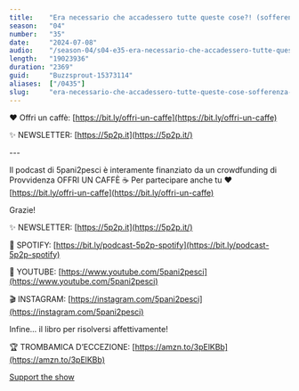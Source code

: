 ```yaml
---
title:    "Era necessario che accadessero tutte queste cose?! (sofferenza - parte 2)"
season:   "04"
number:   "35"
date:     "2024-07-08"
audio:    "/season-04/s04-e35-era-necessario-che-accadessero-tutte-queste-cose-sofferenza-parte-2.mp3"
length:   "19023936"
duration: "2369"
guid:     "Buzzsprout-15373114"
aliases:  ["/0435"]
slug:     "era-necessario-che-accadessero-tutte-queste-cose-sofferenza-parte-2"
---
```

❤️ Offri un caffè: [https://bit.ly/offri-un-caffe](https://bit.ly/offri-un-caffe)

✨ NEWSLETTER: [https://5p2p.it](https://5p2p.it/)

\-\-\-

Il podcast di 5pani2pesci è interamente finanziato da un crowdfunding di Provvidenza OFFRI UN CAFFÈ ☕ Per partecipare anche tu ❤️ [https://bit.ly/offri-un-caffe](https://bit.ly/offri-un-caffe)

Grazie!

✨ NEWSLETTER: [https://5p2p.it](https://5p2p.it/)

👾 SPOTIFY: [https://bit.ly/podcast-5p2p-spotify](https://bit.ly/podcast-5p2p-spotify)

🔴 YOUTUBE: [https://www.youtube.com/5pani2pesci](https://www.youtube.com/5pani2pesci)

🎬 INSTAGRAM: [https://instagram.com/5pani2pesci](https://instagram.com/5pani2pesci)

Infine... il libro per risolversi affettivamente!

🏆 TROMBAMICA D’ECCEZIONE: [https://amzn.to/3pElKBb](https://amzn.to/3pElKBb)

[Support the show](https://bit.ly/offri-un-caffe)
                
